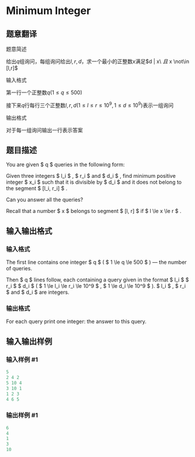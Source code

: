 # Minimum Integer

## 题意翻译

题意简述

给出$q$组询问，每组询问给出$l,r,d$，求一个最小的正整数$x$满足$d | x\ $且$ x \not\in [l,r]$

输入格式

第一行一个正整数$q(1 \leq q \leq 500)$

接下来$q$行每行三个正整数$l,r,d(1 \leq l \leq r \leq 10^9 , 1 \leq d \leq 10^9)$表示一组询问

输出格式

对于每一组询问输出一行表示答案

## 题目描述

You are given $ q $ queries in the following form:

Given three integers $ l_i $ , $ r_i $ and $ d_i $ , find minimum positive integer $ x_i $ such that it is divisible by $ d_i $ and it does not belong to the segment $ [l_i, r_i] $ .

Can you answer all the queries?

Recall that a number $ x $ belongs to segment $ [l, r] $ if $ l \le x \le r $ .

## 输入输出格式

### 输入格式

The first line contains one integer $ q $ ( $ 1 \le q \le 500 $ ) — the number of queries.

Then $ q $ lines follow, each containing a query given in the format $ l_i $ $ r_i $ $ d_i $ ( $ 1 \le l_i \le r_i \le 10^9 $ , $ 1 \le d_i \le 10^9 $ ). $ l_i $ , $ r_i $ and $ d_i $ are integers.

### 输出格式

For each query print one integer: the answer to this query.

## 输入输出样例

### 输入样例 #1

```cpp
5
2 4 2
5 10 4
3 10 1
1 2 3
4 6 5

```
### 输出样例 #1

```cpp
6
4
1
3
10

```
